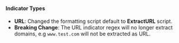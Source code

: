 
#### Indicator Types
- **URL**: Changed the formatting script default to **ExtractURL** script.
- **Breaking Change**: The URL indicator regex will no longer extract domains, e.g `www.test.com` will not be extracted as URL.
